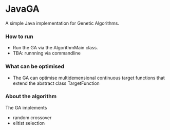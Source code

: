 # JavaGA

A simple Java implementation for Genetic Algorithms.

### How to run
- Run the GA via the AlgorithmMain class.
- TBA: runnning via commandline

### What can be optimised
- The GA can optimise multidemensional continuous target functions that extend the abstract class TargetFunction


### About the algorithm  
The GA implements
- random crossover
- elitist selection
